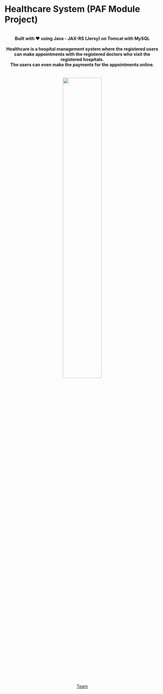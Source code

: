# Healthcare System (PAF Module Project)

<p align="center">
  <b><br>Built with ❤️ using Java - JAX-RS (Jersy) on Tomcat with MySQL<br><br></b>
  <b>Healthcare is a hospital management system where the registered users can make appointments with the registered doctors who visit the registered hospitals.<br>The users can even make the payments for the appointments online.</b><br><br>
  <br>
  <img width="50%" src="https://imagehost.imageupload.net/2020/04/15/Healthcare.gif">
  <br><br>
 <a href="https://github.com/pafhealthcareproject/Healthcare/graphs/contributors">Team</a>
  </p>
</p>
